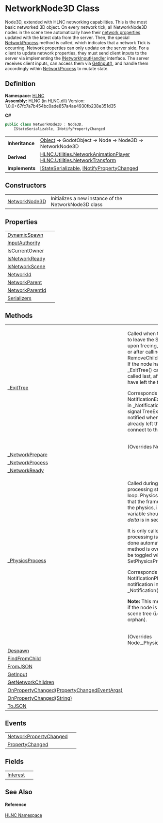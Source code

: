 # NetworkNode3D Class


Node3D, extended with HLNC networking capabilities. This is the most basic networked 3D object. On every network tick, all NetworkNode3D nodes in the scene tree automatically have their <a href="T_HLNC_NetworkProperty">network properties</a> updated with the latest data from the server. Then, the special <a href="M_HLNC_NetworkNode3D__NetworkProcess">NetworkProcess</a> method is called, which indicates that a network Tick is occurring. Network properties can only update on the server side. For a client to update network properties, they must send client inputs to the server via implementing the <a href="T_HLNC_INetworkInputHandler">INetworkInputHandler</a> interface. The server receives client inputs, can access them via <a href="M_HLNC_NetworkNode3D_GetInput">GetInput()</a>, and handle them accordingly within <a href="M_HLNC_NetworkNode3D__NetworkProcess">NetworkProcess</a> to mutate state.



## Definition
**Namespace:** <a href="N_HLNC">HLNC</a>  
**Assembly:** HLNC (in HLNC.dll) Version: 1.0.0+67fc7a7b454bc0ade857a4ae4930fb238e351d35

**C#**
``` C#
public class NetworkNode3D : Node3D, 
	IStateSerializable, INotifyPropertyChanged
```

<table><tr><td><strong>Inheritance</strong></td><td><a href="https://learn.microsoft.com/dotnet/api/system.object" target="_blank" rel="noopener noreferrer">Object</a>  →  GodotObject  →  Node  →  Node3D  →  NetworkNode3D</td></tr>
<tr><td><strong>Derived</strong></td><td><a href="T_HLNC_Utilities_NetworkAnimationPlayer">HLNC.Utilities.NetworkAnimationPlayer</a><br /><a href="T_HLNC_Utilities_NetworkTransform">HLNC.Utilities.NetworkTransform</a></td></tr>
<tr><td><strong>Implements</strong></td><td><a href="T_HLNC_Serialization_Serializers_IStateSerializable">IStateSerializable</a>, <a href="https://learn.microsoft.com/dotnet/api/system.componentmodel.inotifypropertychanged" target="_blank" rel="noopener noreferrer">INotifyPropertyChanged</a></td></tr>
</table>



## Constructors
<table>
<tr>
<td><a href="M_HLNC_NetworkNode3D__ctor">NetworkNode3D</a></td>
<td>Initializes a new instance of the NetworkNode3D class</td></tr>
</table>

## Properties
<table>
<tr>
<td><a href="P_HLNC_NetworkNode3D_DynamicSpawn">DynamicSpawn</a></td>
<td> </td></tr>
<tr>
<td><a href="P_HLNC_NetworkNode3D_InputAuthority">InputAuthority</a></td>
<td> </td></tr>
<tr>
<td><a href="P_HLNC_NetworkNode3D_IsCurrentOwner">IsCurrentOwner</a></td>
<td> </td></tr>
<tr>
<td><a href="P_HLNC_NetworkNode3D_IsNetworkReady">IsNetworkReady</a></td>
<td> </td></tr>
<tr>
<td><a href="P_HLNC_NetworkNode3D_IsNetworkScene">IsNetworkScene</a></td>
<td> </td></tr>
<tr>
<td><a href="P_HLNC_NetworkNode3D_NetworkId">NetworkId</a></td>
<td> </td></tr>
<tr>
<td><a href="P_HLNC_NetworkNode3D_NetworkParent">NetworkParent</a></td>
<td> </td></tr>
<tr>
<td><a href="P_HLNC_NetworkNode3D_NetworkParentId">NetworkParentId</a></td>
<td> </td></tr>
<tr>
<td><a href="P_HLNC_NetworkNode3D_Serializers">Serializers</a></td>
<td> </td></tr>
</table>

## Methods
<table>
<tr>
<td><a href="M_HLNC_NetworkNode3D__ExitTree">_ExitTree</a></td>
<td><p>Called when the node is about to leave the SceneTree (e.g. upon freeing, scene changing, or after calling RemoveChild(Node) in a script). If the node has children, its _ExitTree() callback will be called last, after all its children have left the tree.</p><p>

Corresponds to the NotificationExitTree notification in _Notification(Int32) and signal TreeExiting. To get notified when the node has already left the active tree, connect to the TreeExited.</p><br />(Overrides Node._ExitTree())</td></tr>
<tr>
<td><a href="M_HLNC_NetworkNode3D__NetworkPrepare">_NetworkPrepare</a></td>
<td> </td></tr>
<tr>
<td><a href="M_HLNC_NetworkNode3D__NetworkProcess">_NetworkProcess</a></td>
<td> </td></tr>
<tr>
<td><a href="M_HLNC_NetworkNode3D__NetworkReady">_NetworkReady</a></td>
<td> </td></tr>
<tr>
<td><a href="M_HLNC_NetworkNode3D__PhysicsProcess">_PhysicsProcess</a></td>
<td><p>Called during the physics processing step of the main loop. Physics processing means that the frame rate is synced to the physics, i.e. the <em>delta</em> variable should be constant. <em>delta</em> is in seconds.</p><p>

It is only called if physics processing is enabled, which is done automatically if this method is overridden, and can be toggled with SetPhysicsProcess(Boolean).</p><p>

Corresponds to the NotificationPhysicsProcess notification in _Notification(Int32).</p><p><b>

Note:</b> This method is only called if the node is present in the scene tree (i.e. if it's not an orphan).</p><br />(Overrides Node._PhysicsProcess(Double))</td></tr>
<tr>
<td><a href="M_HLNC_NetworkNode3D_Despawn">Despawn</a></td>
<td> </td></tr>
<tr>
<td><a href="M_HLNC_NetworkNode3D_FindFromChild">FindFromChild</a></td>
<td> </td></tr>
<tr>
<td><a href="M_HLNC_NetworkNode3D_FromJSON">FromJSON</a></td>
<td> </td></tr>
<tr>
<td><a href="M_HLNC_NetworkNode3D_GetInput">GetInput</a></td>
<td> </td></tr>
<tr>
<td><a href="M_HLNC_NetworkNode3D_GetNetworkChildren">GetNetworkChildren</a></td>
<td> </td></tr>
<tr>
<td><a href="M_HLNC_NetworkNode3D_OnPropertyChanged">OnPropertyChanged(PropertyChangedEventArgs)</a></td>
<td> </td></tr>
<tr>
<td><a href="M_HLNC_NetworkNode3D_OnPropertyChanged_1">OnPropertyChanged(String)</a></td>
<td> </td></tr>
<tr>
<td><a href="M_HLNC_NetworkNode3D_ToJSON">ToJSON</a></td>
<td> </td></tr>
</table>

## Events
<table>
<tr>
<td><a href="E_HLNC_NetworkNode3D_NetworkPropertyChanged">NetworkPropertyChanged</a></td>
<td> </td></tr>
<tr>
<td><a href="E_HLNC_NetworkNode3D_PropertyChanged">PropertyChanged</a></td>
<td> </td></tr>
</table>

## Fields
<table>
<tr>
<td><a href="F_HLNC_NetworkNode3D_Interest">Interest</a></td>
<td> </td></tr>
</table>

## See Also


#### Reference
<a href="N_HLNC">HLNC Namespace</a>  
